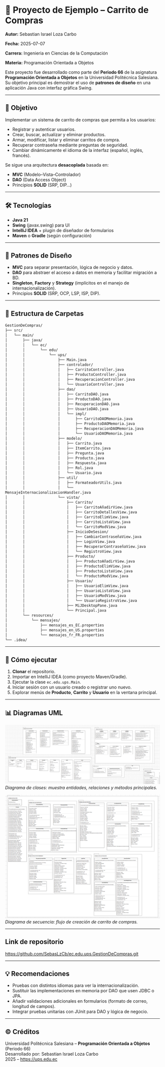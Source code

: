 # 🛒 Proyecto de Ejemplo – Carrito de Compras

**Autor:** Sebastian Israel Loza Carbo  

**Fecha:** 2025-07-07

**Carrera:** Ingenieria en Ciencias de la Computación

**Materia:** Programación Orientada a Objetos


Este proyecto fue desarrollado como parte del **Periodo 66** de la asignatura **Programación Orientada a Objetos** en la Universidad Politécnica Salesiana.  
Su objetivo principal es demostrar el uso de **patrones de diseño** en una aplicación Java con interfaz gráfica Swing.

---

## 🎯 Objetivo

Implementar un sistema de carrito de compras que permita a los usuarios:

- Registrar y autenticar usuarios.
- Crear, buscar, actualizar y eliminar productos.
- Armar, modificar, listar y eliminar carritos de compra.
- Recuperar contraseña mediante preguntas de seguridad.
- Cambiar dinámicamente el idioma de la interfaz (español, inglés, francés).

Se sigue una arquitectura **desacoplada** basada en:
- **MVC** (Modelo–Vista–Controlador)
- **DAO** (Data Access Object)
- Principios **SOLID** (SRP, DIP…)

---

## 🛠️ Tecnologías

- **Java 21**
- **Swing** (javax.swing) para UI
- **IntelliJ IDEA** + plugin de diseñador de formularios
- **Maven** o **Gradle** (según configuración)

---

## 🧱 Patrones de Diseño

- **MVC** para separar presentación, lógica de negocio y datos.
- **DAO** para abstraer el acceso a datos en memoria y facilitar migración a BD.
- **Singleton**, **Factory** y **Strategy** (implícitos en el manejo de internacionalización).
- Principios **SOLID** (SRP, OCP, LSP, ISP, DIP).

---

## 📂 Estructura de Carpetas
```
GestionDeCompras/
├── src/
│   └── main/
│       ├── java/
│       │   └── ec/
│       │       └── edu/
│       │           └── ups/
│       │               ├── Main.java
│       │               ├── controlador/
│       │               │   ├── CarritoController.java
│       │               │   ├── ProductoController.java
│       │               │   ├── RecuperacionController.java
│       │               │   └── UsuarioController.java
│       │               ├── dao/
│       │               │   ├── CarritoDAO.java
│       │               │   ├── ProductoDAO.java
│       │               │   ├── RecuperacionDAO.java
│       │               │   ├── UsuarioDAO.java
│       │               │   └── impl/
│       │               │       ├── CarritoDAOMemoria.java
│       │               │       ├── ProductoDAOMemoria.java
│       │               │       ├── RecuperacionDAOMemoria.java
│       │               │       └── UsuarioDAOMemoria.java
│       │               ├── modelo/
│       │               │   ├── Carrito.java
│       │               │   ├── ItemCarrito.java
│       │               │   ├── Pregunta.java
│       │               │   ├── Producto.java
│       │               │   ├── Respuesta.java
│       │               │   ├── Rol.java
│       │               │   └── Usuario.java
│       │               ├── util/
│       │               │   ├── FormateadorUtils.java
│       │               │   └── MensajeInternacionalizacionHandler.java
│       │               └── vista/
│       │                   ├── Carrito/
│       │                   │   ├── CarritoAñadirView.java
│       │                   │   ├── CarritoDetallesView.java
│       │                   │   ├── CarritoElimView.java
│       │                   │   ├── CarritoListaView.java
│       │                   │   └── CarritoModView.java
│       │                   ├── InicioDeSesion/
│       │                   │   ├── CambiarContraseñaView.java
│       │                   │   ├── LoginView.java
│       │                   │   ├── RecuperarContraseñaView.java
│       │                   │   └── RegistroView.java
│       │                   ├── Producto/
│       │                   │   ├── ProductoAñadirView.java
│       │                   │   ├── ProductoElimView.java
│       │                   │   ├── ProductoListaView.java
│       │                   │   └── ProductoModView.java
│       │                   ├── Usuario/
│       │                   │   ├── UsuarioElimView.java
│       │                   │   ├── UsuarioListaView.java
│       │                   │   ├── UsuarioModView.java
│       │                   │   └── UsuarioRegistroView.java
│       │                   ├── MiJDesktopPane.java
│       │                   └── Principal.java
│       └── resources/
│           └── mensajes/
│               ├── mensajes_es_EC.properties
│               ├── mensajes_en_US.properties
│               └── mensajes_fr_FR.properties
└── .idea/
```
---

## 📖 Cómo ejecutar

1. **Clonar** el repositorio.
2. Importar en IntelliJ IDEA (como proyecto Maven/Gradle).
3. Ejecutar la clase `ec.edu.ups.Main`.
4. Iniciar sesión con un usuario creado o registrar uno nuevo.
5. Explorar menús de **Producto**, **Carrito** y **Usuario** en la ventana principal.

---

## 📊 Diagramas UML

![img_2.png](img_2.png)
*Diagrama de clases: muestra entidades, relaciones y métodos principales.*

![img_4.png](img_4.png)
*Diagrama de secuencia: flujo de creación de carrito de compras.*

---
## Link de repositorio

https://github.com/SebasLzCb/ec.edu.ups.GestionDeCompras.git

---

## 💡 Recomendaciones

- Pruebas con distintos idiomas para ver la internacionalización.
- Sustituir las implementaciones en memoria por DAO que usen JDBC o JPA.
- Añadir validaciones adicionales en formularios (formato de correo, longitud de campos).
- Integrar pruebas unitarias con JUnit para DAO y lógica de negocio.

---

## © Créditos

Universidad Politécnica Salesiana – **Programación Orientada a Objetos** (Periodo 66)  
Desarrollado por: Sebastian Israel Loza Carbo  
2025 – https://ups.edu.ec  